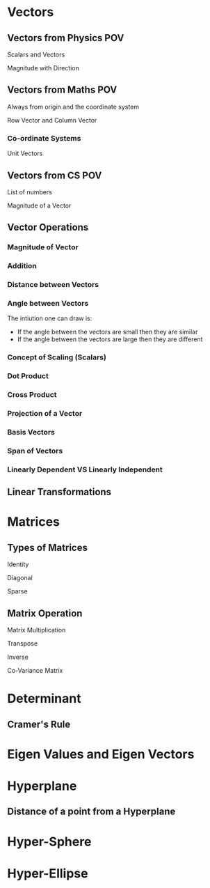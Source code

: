 # Vectors

## Vectors from Physics POV

Scalars and Vectors

Magnitude with Direction

## Vectors from Maths POV

Always from origin and the coordinate system

Row Vector and Column Vector

### Co-ordinate Systems

Unit Vectors

## Vectors from CS POV

List of numbers

Magnitude of a Vector

## Vector Operations

### Magnitude of Vector

### Addition

### Distance between Vectors

### Angle between Vectors

The intiution one can draw is:

- If the angle between the vectors are small then they are similar
- If the angle between the vectors are large then they are different

### Concept of Scaling (Scalars)

### Dot Product

### Cross Product

### Projection of a Vector

### Basis Vectors

### Span of Vectors

### Linearly Dependent VS Linearly Independent

## Linear Transformations

# Matrices

## Types of Matrices

Identity

Diagonal

Sparse

## Matrix Operation

Matrix Multiplication

Transpose

Inverse

Co-Variance Matrix

# Determinant

## Cramer's Rule

# Eigen Values and Eigen Vectors

# Hyperplane

## Distance of a point from a Hyperplane

# Hyper-Sphere

# Hyper-Ellipse
